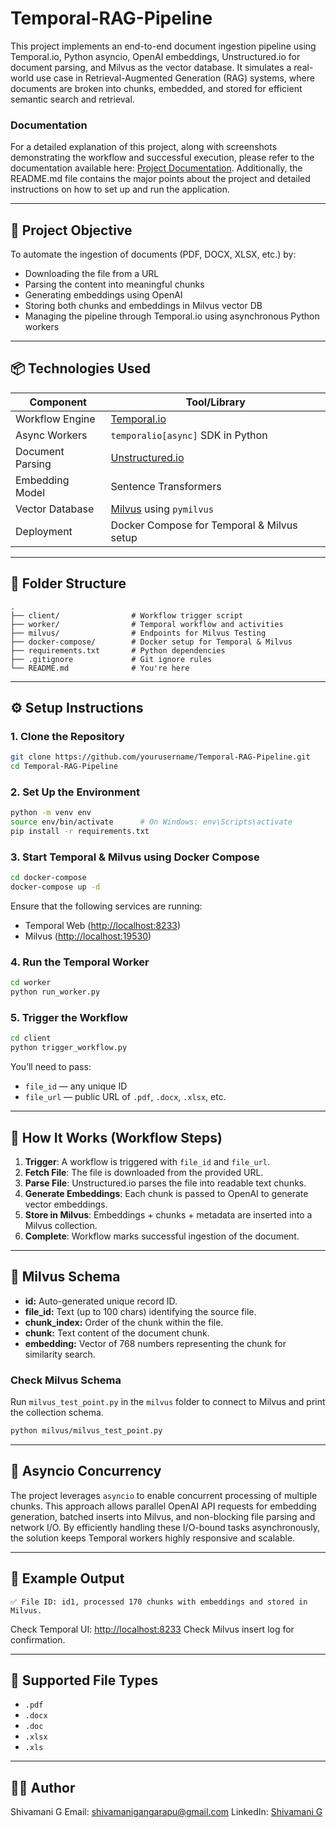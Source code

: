 # Temporal-RAG-Pipeline

This project implements an end-to-end document ingestion pipeline using Temporal.io, Python asyncio, OpenAI embeddings, Unstructured.io for document parsing, and Milvus as the vector database. It simulates a real-world use case in Retrieval-Augmented Generation (RAG) systems, where documents are broken into chunks, embedded, and stored for efficient semantic search and retrieval.

### Documentation
For a detailed explanation of this project, along with screenshots demonstrating the workflow and successful execution, please refer to the documentation available here:
[Project Documentation](https://docs.google.com/document/d/1pb3_PnLo2wFXpGtc8STgqtOBxIN5NE_45MD94ysJHYw/edit?usp=sharing).
Additionally, the README.md file contains the major points about the project and detailed instructions on how to set up and run the application.


---

## 🚀 Project Objective

To automate the ingestion of documents (PDF, DOCX, XLSX, etc.) by:
- Downloading the file from a URL
- Parsing the content into meaningful chunks
- Generating embeddings using OpenAI
- Storing both chunks and embeddings in Milvus vector DB
- Managing the pipeline through Temporal.io using asynchronous Python workers

---

## 📦 Technologies Used

| Component        | Tool/Library                |
|------------------|-----------------------------|
| Workflow Engine | [Temporal.io](https://temporal.io) |
| Async Workers    | `temporalio[async]` SDK in Python |
| Document Parsing | [Unstructured.io](https://github.com/Unstructured-IO/unstructured) |
| Embedding Model  | Sentence Transformers |
| Vector Database  | [Milvus](https://milvus.io) using `pymilvus` |
| Deployment       | Docker Compose for Temporal & Milvus setup |

---

## 📁 Folder Structure

```
.
├── client/                # Workflow trigger script
├── worker/                # Temporal workflow and activities
├── milvus/                # Endpoints for Milvus Testing
├── docker-compose/        # Docker setup for Temporal & Milvus
├── requirements.txt       # Python dependencies
├── .gitignore             # Git ignore rules
└── README.md              # You're here

````

---

## ⚙️ Setup Instructions

### 1. Clone the Repository

```bash
git clone https://github.com/yourusername/Temporal-RAG-Pipeline.git
cd Temporal-RAG-Pipeline
````

### 2. Set Up the Environment

```bash
python -m venv env
source env/bin/activate      # On Windows: env\Scripts\activate
pip install -r requirements.txt
```

### 3. Start Temporal & Milvus using Docker Compose

```bash
cd docker-compose
docker-compose up -d
```

Ensure that the following services are running:

* Temporal Web ([http://localhost:8233](http://localhost:8233))
* Milvus ([http://localhost:19530](http://localhost:19530))

### 4. Run the Temporal Worker

```bash
cd worker
python run_worker.py
```

### 5. Trigger the Workflow

```bash
cd client
python trigger_workflow.py
```

You’ll need to pass:

* `file_id` — any unique ID
* `file_url` — public URL of `.pdf`, `.docx`, `.xlsx`, etc.

---

## 🧠 How It Works (Workflow Steps)

1. **Trigger**: A workflow is triggered with `file_id` and `file_url`.
2. **Fetch File**: The file is downloaded from the provided URL.
3. **Parse File**: Unstructured.io parses the file into readable text chunks.
4. **Generate Embeddings**: Each chunk is passed to OpenAI to generate vector embeddings.
5. **Store in Milvus**: Embeddings + chunks + metadata are inserted into a Milvus collection.
6. **Complete**: Workflow marks successful ingestion of the document.

---

## 🧵 Milvus Schema

* **id:** Auto-generated unique record ID.
* **file\_id:** Text (up to 100 chars) identifying the source file.
* **chunk\_index:** Order of the chunk within the file.
* **chunk:** Text content of the document chunk.
* **embedding:** Vector of 768 numbers representing the chunk for similarity search.

### Check Milvus Schema

Run `milvus_test_point.py` in the `milvus` folder to connect to Milvus and print the collection schema.
```bash
python milvus/milvus_test_point.py
```
---

## 🔁 Asyncio Concurrency

The project leverages `asyncio` to enable concurrent processing of multiple chunks. This approach allows parallel OpenAI API requests for embedding generation, batched inserts into Milvus, and non-blocking file parsing and network I/O. By efficiently handling these I/O-bound tasks asynchronously, the solution keeps Temporal workers highly responsive and scalable.

---

## 📸 Example Output

```
✅ File ID: id1, processed 170 chunks with embeddings and stored in Milvus.
```

Check Temporal UI: [http://localhost:8233](http://localhost:8233)
Check Milvus insert log for confirmation.

---

## 🧪 Supported File Types

* `.pdf`
* `.docx`
* `.doc`
* `.xlsx`
* `.xls`

---

## 🙋‍♂️ Author

Shivamani G
Email: [shivamanigangarapu@gmail.com](mailto:shivamanigangarapu@gmail.com)
LinkedIn: [Shivamani G](https://www.linkedin.com/in/shivamanigangarapu/)

```
